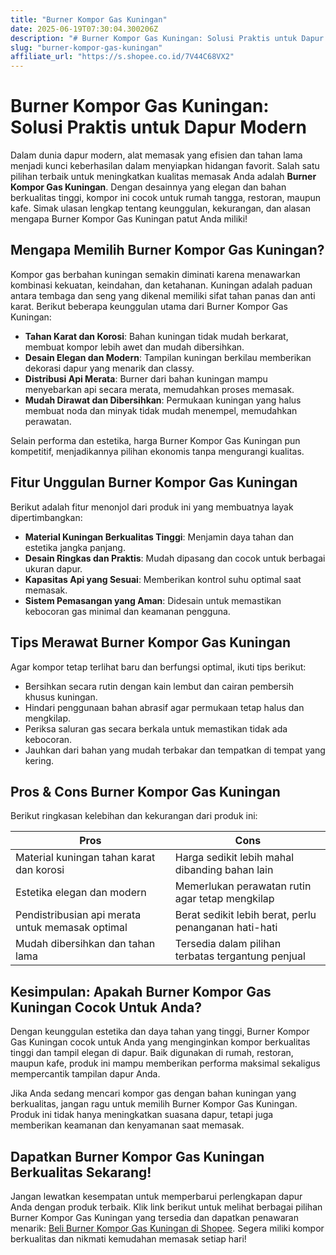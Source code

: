 ```yaml
---
title: "Burner Kompor Gas Kuningan"
date: 2025-06-19T07:30:04.300206Z
description: "# Burner Kompor Gas Kuningan: Solusi Praktis untuk Dapur Modern..."
slug: "burner-kompor-gas-kuningan"
affiliate_url: "https://s.shopee.co.id/7V44C68VX2"
---
```

# Burner Kompor Gas Kuningan: Solusi Praktis untuk Dapur Modern

Dalam dunia dapur modern, alat memasak yang efisien dan tahan lama menjadi kunci keberhasilan dalam menyiapkan hidangan favorit. Salah satu pilihan terbaik untuk meningkatkan kualitas memasak Anda adalah **Burner Kompor Gas Kuningan**. Dengan desainnya yang elegan dan bahan berkualitas tinggi, kompor ini cocok untuk rumah tangga, restoran, maupun kafe. Simak ulasan lengkap tentang keunggulan, kekurangan, dan alasan mengapa Burner Kompor Gas Kuningan patut Anda miliki!

## Mengapa Memilih Burner Kompor Gas Kuningan?

Kompor gas berbahan kuningan semakin diminati karena menawarkan kombinasi kekuatan, keindahan, dan ketahanan. Kuningan adalah paduan antara tembaga dan seng yang dikenal memiliki sifat tahan panas dan anti karat. Berikut beberapa keunggulan utama dari Burner Kompor Gas Kuningan:

- **Tahan Karat dan Korosi**: Bahan kuningan tidak mudah berkarat, membuat kompor lebih awet dan mudah dibersihkan.
- **Desain Elegan dan Modern**: Tampilan kuningan berkilau memberikan dekorasi dapur yang menarik dan classy.
- **Distribusi Api Merata**: Burner dari bahan kuningan mampu menyebarkan api secara merata, memudahkan proses memasak.
- **Mudah Dirawat dan Dibersihkan**: Permukaan kuningan yang halus membuat noda dan minyak tidak mudah menempel, memudahkan perawatan.

Selain performa dan estetika, harga Burner Kompor Gas Kuningan pun kompetitif, menjadikannya pilihan ekonomis tanpa mengurangi kualitas.

## Fitur Unggulan Burner Kompor Gas Kuningan

Berikut adalah fitur menonjol dari produk ini yang membuatnya layak dipertimbangkan:

- **Material Kuningan Berkualitas Tinggi**: Menjamin daya tahan dan estetika jangka panjang.
- **Desain Ringkas dan Praktis**: Mudah dipasang dan cocok untuk berbagai ukuran dapur.
- **Kapasitas Api yang Sesuai**: Memberikan kontrol suhu optimal saat memasak.
- **Sistem Pemasangan yang Aman**: Didesain untuk memastikan kebocoran gas minimal dan keamanan pengguna.

## Tips Merawat Burner Kompor Gas Kuningan

Agar kompor tetap terlihat baru dan berfungsi optimal, ikuti tips berikut:

- Bersihkan secara rutin dengan kain lembut dan cairan pembersih khusus kuningan.
- Hindari penggunaan bahan abrasif agar permukaan tetap halus dan mengkilap.
- Periksa saluran gas secara berkala untuk memastikan tidak ada kebocoran.
- Jauhkan dari bahan yang mudah terbakar dan tempatkan di tempat yang kering.

## Pros & Cons Burner Kompor Gas Kuningan

Berikut ringkasan kelebihan dan kekurangan dari produk ini:

| **Pros** | **Cons** |
|---|---|
| Material kuningan tahan karat dan korosi | Harga sedikit lebih mahal dibanding bahan lain |
| Estetika elegan dan modern | Memerlukan perawatan rutin agar tetap mengkilap |
| Pendistribusian api merata untuk memasak optimal | Berat sedikit lebih berat, perlu penanganan hati-hati |
| Mudah dibersihkan dan tahan lama | Tersedia dalam pilihan terbatas tergantung penjual |

## Kesimpulan: Apakah Burner Kompor Gas Kuningan Cocok Untuk Anda?

Dengan keunggulan estetika dan daya tahan yang tinggi, Burner Kompor Gas Kuningan cocok untuk Anda yang menginginkan kompor berkualitas tinggi dan tampil elegan di dapur. Baik digunakan di rumah, restoran, maupun kafe, produk ini mampu memberikan performa maksimal sekaligus mempercantik tampilan dapur Anda.

Jika Anda sedang mencari kompor gas dengan bahan kuningan yang berkualitas, jangan ragu untuk memilih Burner Kompor Gas Kuningan. Produk ini tidak hanya meningkatkan suasana dapur, tetapi juga memberikan keamanan dan kenyamanan saat memasak.

## Dapatkan Burner Kompor Gas Kuningan Berkualitas Sekarang!

Jangan lewatkan kesempatan untuk memperbarui perlengkapan dapur Anda dengan produk terbaik. Klik link berikut untuk melihat berbagai pilihan Burner Kompor Gas Kuningan yang tersedia dan dapatkan penawaran menarik: [Beli Burner Kompor Gas Kuningan di Shopee](https://s.shopee.co.id/7V44C68VX2). Segera miliki kompor berkualitas dan nikmati kemudahan memasak setiap hari!